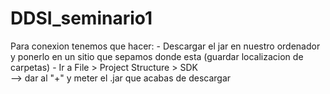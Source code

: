 # DDSI_seminario1

Para conexion tenemos que hacer:
    - Descargar el jar en nuestro ordenador y ponerlo en un sitio que sepamos donde esta (guardar localizacion de carpetas)
    - Ir a File > Project Structure > SDK  
        --> dar al "+" y meter el .jar que acabas de descargar